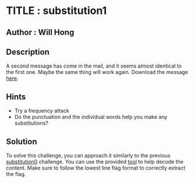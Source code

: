 # TITLE : substitution1
## Author : Will Hong
## Description
A second message has come in the mail, and it seems almost identical to the first one. Maybe the same thing will work again.
Download the message [here](https://artifacts.picoctf.net/c/183/message.txt).
## Hints
- Try a frequency attack
- Do the punctuation and the individual words help you make any substitutions?
## Solution
To solve this challenge, you can approach it similarly to the previous [substitution0](https://github.com/JBeees/CTF/tree/main/picoctf/Cryptography/substitution0) challenge. You can use the provided [tool](https://www.101computing.net/mono-alphabetic-substitution-cipher/) to help decode the content. Make sure to follow the lowest line flag format to correctly extract the flag.
